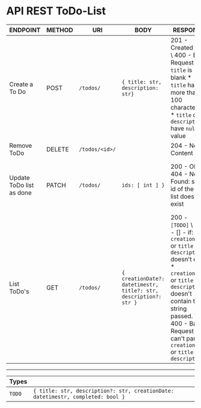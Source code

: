 # API REST ToDo-List

|           ENDPOINT          |  METHOD |                  URI                |           BODY             | RESPONSE      | COMMENTS |
| ------------------------    | ------- | ----------------------------------- | -------------------------- | ------------- | -------- |
| Create a To Do               | POST    | `/todos/`                           |      `{ title: str, description: str}`                | 201 - Created `TODO` \ 400 - Bad Request if: * `title` is blank * `title` has more than 100 characters. * `title` or `description` have `null` value |
| Remove ToDo                 | DELETE  | `/todos/<id>/`                      |                            | 204 - No Content          | 
| Update ToDo list as done    | PATCH   | `/todos/`                           | `ids: [ int ] }`           | 200 - Ok \ 404 - Not Found: some id of the `id` list does not exist | Change the value of `completed` to `true` in `TODO`s that have an id from the `id` list. |
| List ToDo's                  | GET     | `/todos/`                           | `{ creationDate?: datetimestr, title?: str, description?: str }`    | 200 - `[TODO]` \ 200 - [] - if: * `creationDate` or `title` or `description` doesn't exist * `creationDate` or `title` or `description` doesn't contain the string passed. \ 400 - Bad Request if: * can't parse `creationDate` or  `title` or `description`  | If there aren't params, return all ToDos. |

--------------------------------------------------------------------------

|   Types             |                                                                                 |
| --------------------| ------------------------------------------------------------------------------- |
|  `TODO`             | `{ title: str, description?: str, creationDate: datetimestr, completed: bool }` | 

